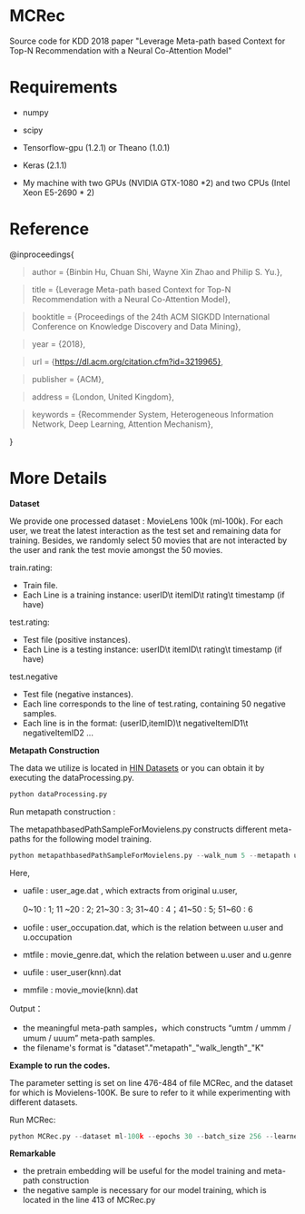 # MCRec
Source code for KDD 2018 paper "Leverage Meta-path based Context for Top-N Recommendation with a Neural Co-Attention Model"

# Requirements

* numpy

* scipy

* Tensorflow-gpu (1.2.1) or Theano (1.0.1)

* Keras (2.1.1)

* My machine with two GPUs (NVIDIA GTX-1080 *2) and two CPUs (Intel Xeon E5-2690 * 2)

# Reference

@inproceedings{

> author = {Binbin Hu, Chuan Shi, Wayne Xin Zhao and Philip S. Yu.},

> title = {Leverage Meta-path based Context for Top-N Recommendation with a Neural Co-Attention Model},

> booktitle = {Proceedings of the 24th ACM SIGKDD International Conference on Knowledge Discovery and Data Mining},

> year = {2018},

> url = {https://dl.acm.org/citation.cfm?id=3219965},

> publisher = {ACM},

> address = {London, United Kingdom},

> keywords = {Recommender System, Heterogeneous Information Network, Deep Learning, Attention Mechanism},

}

# More Details

**Dataset**

We provide one processed dataset : MovieLens 100k (ml-100k). For each user, we treat the latest interaction as the test set and remaining data for training. Besides, we randomly select 50 movies that are not interacted by the user and rank the test movie amongst the 50 movies.

train.rating:

- Train file.
- Each Line is a training instance: userID\t itemID\t rating\t timestamp (if have)

test.rating:

- Test file (positive instances).
- Each Line is a testing instance: userID\t itemID\t rating\t timestamp (if have)

test.negative

- Test file (negative instances).
- Each line corresponds to the line of test.rating, containing 50 negative samples.
- Each line is in the format: (userID,itemID)\t negativeItemID1\t negativeItemID2 ...

**Metapath Construction**

The data we utilize is located in [HIN Datasets](https://github.com/librahu/HIN-Datasets-for-Recommendation-and-Network-Embedding/tree/master/Movielens) or you can obtain it by executing the dataProcessing.py.

```python
python dataProcessing.py
```

Run metapath construction : 

The metapathbasedPathSampleForMovielens.py constructs different meta-paths for the following model training.  

```python
python metapathbasedPathSampleForMovielens.py --walk_num 5 --metapath umtm
```

Here,  

- uafile :  user_age.dat , which extracts from original u.user, 

  	0~10 : 1;  11 ~20 : 2;  21~30 : 3; 31~40 : 4；41~50 : 5; 51~60 : 6

- uofile :  user_occupation.dat, which is the relation between u.user and u.occupation

- mtfile :  movie_genre.dat, which the relation between u.user and u.genre 

- uufile :  user_user(knn).dat

- mmfile : movie_movie(knn).dat

Output：

- the meaningful meta-path samples，which constructs “umtm / ummm / umum / uuum”  meta-path samples. 
- the filename's format is "dataset"."metapath"_"walk_length"\_"K"

**Example to run the codes.**

The parameter setting is set on line 476-484 of file MCRec, and the dataset for which is Movielens-100K.  Be sure to refer to it while experimenting with different datasets.

Run MCRec:

```python
python MCRec.py --dataset ml-100k --epochs 30 --batch_size 256 --learner adam --lr 0.001 --latent_dim 128 --latent_layer_dim [512, 256, 128, 64] --num_neg 4
```

**Remarkable** 

- the pretrain embedding will be useful for the model training and meta-path construction
- the negative sample is necessary for our model training, which is located in the line 413 of MCRec.py

